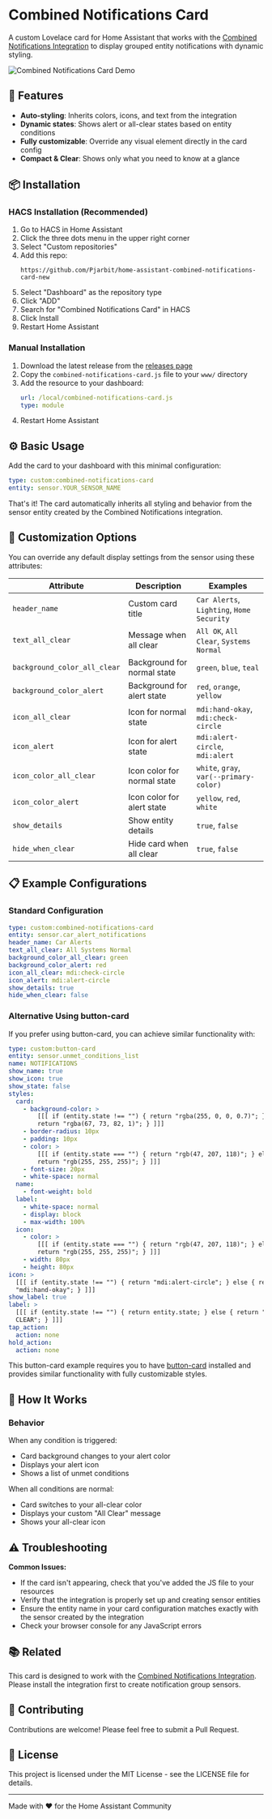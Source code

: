 # Combined Notifications Card

A custom Lovelace card for Home Assistant that works with the [Combined Notifications Integration](https://github.com/Pjarbit/home-assistant-combined-notification-integration) to display grouped entity notifications with dynamic styling.

![Combined Notifications Card Demo](media/demo.gif)

## 🚀 Features

- **Auto-styling**: Inherits colors, icons, and text from the integration
- **Dynamic states**: Shows alert or all-clear states based on entity conditions
- **Fully customizable**: Override any visual element directly in the card config
- **Compact & Clear**: Shows only what you need to know at a glance

## 📦 Installation

### HACS Installation (Recommended)

1. Go to HACS in Home Assistant
2. Click the three dots menu in the upper right corner
3. Select "Custom repositories"
4. Add this repo:
   ```
   https://github.com/Pjarbit/home-assistant-combined-notifications-card-new
   ```
5. Select "Dashboard" as the repository type
6. Click "ADD"
7. Search for "Combined Notifications Card" in HACS
8. Click Install
9. Restart Home Assistant

### Manual Installation

1. Download the latest release from the [releases page](https://github.com/Pjarbit/home-assistant-combined-notifications-card-new/releases)
2. Copy the `combined-notifications-card.js` file to your `www/` directory
3. Add the resource to your dashboard:
   ```yaml
   url: /local/combined-notifications-card.js
   type: module
   ```
4. Restart Home Assistant

## ⚙️ Basic Usage

Add the card to your dashboard with this minimal configuration:

```yaml
type: custom:combined-notifications-card
entity: sensor.YOUR_SENSOR_NAME
```

That's it! The card automatically inherits all styling and behavior from the sensor entity created by the Combined Notifications integration.

## 🎨 Customization Options

You can override any default display settings from the sensor using these attributes:

| Attribute | Description | Examples |
|-----------|-------------|----------|
| `header_name` | Custom card title | `Car Alerts`, `Lighting`, `Home Security` |
| `text_all_clear` | Message when all clear | `All OK`, `All Clear`, `Systems Normal` |
| `background_color_all_clear` | Background for normal state | `green`, `blue`, `teal` |
| `background_color_alert` | Background for alert state | `red`, `orange`, `yellow` |
| `icon_all_clear` | Icon for normal state | `mdi:hand-okay`, `mdi:check-circle` |
| `icon_alert` | Icon for alert state | `mdi:alert-circle`, `mdi:alert` |
| `icon_color_all_clear` | Icon color for normal state | `white`, `gray`, `var(--primary-color)` |
| `icon_color_alert` | Icon color for alert state | `yellow`, `red`, `white` |
| `show_details` | Show entity details | `true`, `false` |
| `hide_when_clear` | Hide card when all clear | `true`, `false` |

## 📋 Example Configurations

### Standard Configuration
```yaml
type: custom:combined-notifications-card
entity: sensor.car_alert_notifications
header_name: Car Alerts
text_all_clear: All Systems Normal
background_color_all_clear: green
background_color_alert: red
icon_all_clear: mdi:check-circle
icon_alert: mdi:alert-circle
show_details: true
hide_when_clear: false
```

### Alternative Using button-card
If you prefer using button-card, you can achieve similar functionality with:

```yaml
type: custom:button-card
entity: sensor.unmet_conditions_list
name: NOTIFICATIONS
show_name: true
show_icon: true
show_state: false
styles:
  card:
    - background-color: >
        [[[ if (entity.state !== "") { return "rgba(255, 0, 0, 0.7)"; } else {
        return "rgba(67, 73, 82, 1)"; } ]]]
    - border-radius: 10px
    - padding: 10px
    - color: >
        [[[ if (entity.state === "") { return "rgb(47, 207, 118)"; } else {
        return "rgb(255, 255, 255)"; } ]]]
    - font-size: 20px
    - white-space: normal
  name:
    - font-weight: bold
  label:
    - white-space: normal
    - display: block
    - max-width: 100%
  icon:
    - color: >
        [[[ if (entity.state === "") { return "rgb(47, 207, 118)"; } else {
        return "rgb(255, 255, 255)"; } ]]]
    - width: 80px
    - height: 80px
icon: >
  [[[ if (entity.state !== "") { return "mdi:alert-circle"; } else { return
  "mdi:hand-okay"; } ]]]
show_label: true
label: >
  [[[ if (entity.state !== "") { return entity.state; } else { return "All
  CLEAR"; } ]]]
tap_action:
  action: none
hold_action:
  action: none
```

This button-card example requires you to have [button-card](https://github.com/custom-cards/button-card) installed and provides similar functionality with fully customizable styles.

## 🧠 How It Works

### Behavior
When any condition is triggered:
- Card background changes to your alert color
- Displays your alert icon
- Shows a list of unmet conditions

When all conditions are normal:
- Card switches to your all-clear color
- Displays your custom "All Clear" message
- Shows your all-clear icon

## ⚠️ Troubleshooting

**Common Issues:**
- If the card isn't appearing, check that you've added the JS file to your resources
- Verify that the integration is properly set up and creating sensor entities
- Ensure the entity name in your card configuration matches exactly with the sensor created by the integration
- Check your browser console for any JavaScript errors

## 📚 Related

This card is designed to work with the [Combined Notifications Integration](https://github.com/Pjarbit/home-assistant-combined-notification-integration). Please install the integration first to create notification group sensors.

## 🤝 Contributing

Contributions are welcome! Please feel free to submit a Pull Request.

## 📜 License

This project is licensed under the MIT License - see the LICENSE file for details.

---

Made with ❤️ for the Home Assistant Community
